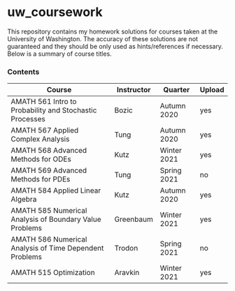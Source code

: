 # uw_coursework
This repository contains my homework solutions for courses taken at the University of Washington. The accuracy of these solutions are not guaranteed and they should be only used as hints/references if necessary. Below is a summary of course titles.

###  Contents
Course | Instructor | Quarter | Upload
-|-|-|-
AMATH 561 Intro to Probability and Stochastic Processes | Bozic | Autumn 2020  | yes
AMATH 567 Applied Complex Analysis | Tung  | Autumn 2020  | yes
AMATH 568 Advanced Methods for ODEs | Kutz | Winter 2021  | yes
AMATH 569 Advanced Methods for PDEs | Tung | Spring 2021 | no
AMATH 584 Applied Linear Algebra | Kutz | Autumn 2020 | yes
AMATH 585 Numerical Analysis of Boundary Value Problems | Greenbaum | Winter 2021 | yes
AMATH 586 Numerical Analysis of Time Dependent Problems | Trodon | Spring 2021 | no 
AMATH 515 Optimization | Aravkin  | Winter 2021 | yes
